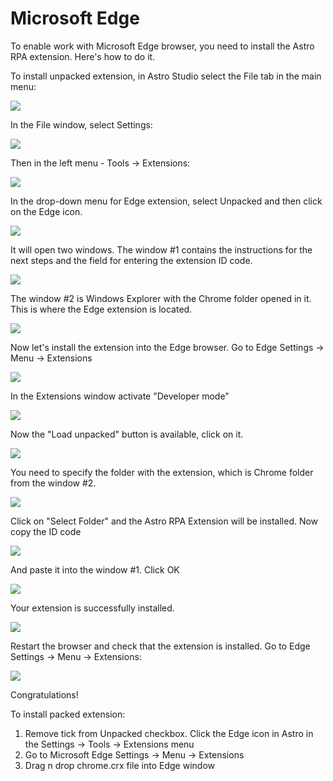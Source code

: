 # Microsoft Edge

To enable work with Microsoft Edge browser, you need to install the Astro RPA extension. Here's how to do it.

To install unpacked extension, in Astro Studio select the File tab in the main menu:

![](../../../.gitbook/assets/Chrome_Install_1.png)

In the File window, select Settings:

![](../../../.gitbook/assets/Chrome_Install_2.png)

Then in the left menu - Tools -> Extensions:

![](../../../.gitbook/assets/Chrome_Install_2.png)

In the drop-down menu for Edge extension, select Unpacked and then click on the Edge icon.

![](../../../.gitbook/assets/Edge_Install_1.png)

It will open two windows. The window #1 contains the instructions for the next steps and the field for entering the extension ID code.

![](../../../.gitbook/assets/Chrome_Install_5.png)

The window #2 is Windows Explorer with the Chrome folder opened in it. This is where the Edge extension is located. 

![](../../../.gitbook/assets/Chrome_Install_6.png)

Now let's install the extension into the Edge browser. Go to Edge Settings -> Menu -> Extensions&#x20;

![](../../../.gitbook/assets/Edge_Install_2.png)

In the Extensions window activate "Developer mode" 

![](../../../.gitbook/assets/Edge_Install_3.png)

Now the "Load unpacked" button is available, click on it.

![](../../../.gitbook/assets/Edge_Install_4.png)

You need to specify the folder with the extension, which is Chrome folder from the window #2. 

![](../../../.gitbook/assets/Edge_Install_5.png)

Click on "Select Folder" and the Astro RPA Extension will be installed. Now copy the ID code

![](../../../.gitbook/assets/Edge_Install_6.png)

And paste it into the window #1. Click OK

![](../../../.gitbook/assets/Chrome_Install_8.png)

Your extension is successfully installed.

![](../../../.gitbook/assets/Edge_Install_7.png)

Restart the browser and check that the extension is installed. Go to Edge Settings -> Menu -> Extensions:

![](../../../.gitbook/assets/Edge_Install_8.png)

Congratulations! 


To install packed extension:

1. Remove tick from Unpacked checkbox. Click the Edge icon in Astro in the Settings -> Tools -> Extensions menu
2. Go to Microsoft Edge Settings -> Menu -> Extensions&#x20;
3. Drag n drop chrome.crx file into Edge window
